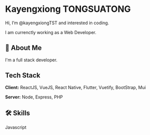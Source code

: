 
# Kayengxiong TONGSUATONG

Hi, I’m @kayengxiongTST and interested in coding.

I am currenctly working as a Web Developer.


## 🚀 About Me
I'm a full stack developer.


## Tech Stack

**Client:** ReactJS, VueJS, React Native, Flutter, Vuetify, BootStrap, Mui

**Server:** Node, Express, PHP

## 🛠 Skills
Javascript

